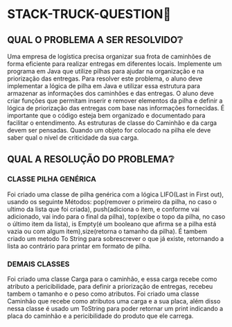 # STACK-TRUCK-QUESTION:thought_balloon:
## QUAL O PROBLEMA A SER RESOLVIDO:grey_question:
Uma empresa de logística precisa organizar sua frota de caminhões de forma eficiente
para realizar entregas em diferentes locais. Implemente um programa em Java que
utilize pilhas para ajudar na organização e na priorização das entregas.
Para resolver este problema, o aluno deve implementar a lógica de pilha em Java e
utilizar essa estrutura para armazenar as informações dos caminhões e das entregas. O
aluno deve criar funções que permitam inserir e remover elementos da pilha e definir a
lógica de priorização das entregas com base nas informações fornecidas. É importante
que o código esteja bem organizado e documentado para facilitar o entendimento. As
estruturas de classe do Caminhão e da carga devem ser pensadas. Quando um objeto
for colocado na pilha ele deve saber qual o nível de criticidade da sua carga.

## QUAL A RESOLUÇÃO DO PROBLEMA:grey_question:
### CLASSE PILHA GENÉRICA

Foi criado uma classe de pilha genérica com a lógica LIFO(Last in First out), usando os seguinte Métodos: pop(remover o primeiro da pilha, no caso o ultimo da lista que foi criada), push(adiciona o item, e conforme vai adicionado, vai indo para o final da pilha), top(exibe o topo da pilha, no caso o último item da lista), is Empty(é um booleano que afirma se a pilha está vazia ou com algum item),size(retorna o tamanho da pilha). É tambem criado um metodo To String para sobrescrever o que já existe, retornando a lista ao contrário para printar em formato de pilha.

### DEMAIS CLASSES

Foi criado uma classe Carga para o caminhão, e essa carga recebe como atributo a pericibilidade, para definir a priorização de entregas, recebeu tambem o tamanho e o peso como atributos.
Foi criado uma classe Caminhão que recebe como atributos uma carga e a sua placa, além disso nessa classe é usado um ToString para poder retornar um print indicando a placa do caminhão e a pericibilidade do produto que ele carrega.

